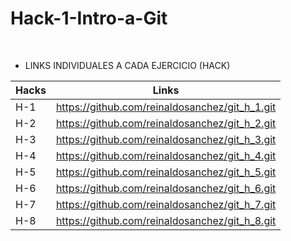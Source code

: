 # Hack-1-Intro-a-Git

<br/>


- LINKS INDIVIDUALES A CADA EJERCICIO (HACK)  

|Hacks | Links | 
|----------|---------|
| H-1      | https://github.com/reinaldosanchez/git_h_1.git |
| H-2      | https://github.com/reinaldosanchez/git_h_2.git |
| H-3      | https://github.com/reinaldosanchez/git_h_3.git | 
| H-4      | https://github.com/reinaldosanchez/git_h_4.git |
| H-5      | https://github.com/reinaldosanchez/git_h_5.git |
| H-6      | https://github.com/reinaldosanchez/git_h_6.git |
| H-7      | https://github.com/reinaldosanchez/git_h_7.git | 
| H-8      | https://github.com/reinaldosanchez/git_h_8.git |

<br/>